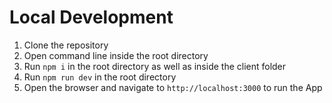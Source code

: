 Local Development
===================================

1. Clone the repository
2. Open command line inside the root directory
3. Run `npm i` in the root directory as well as inside the client folder
4. Run `npm run dev` in the root directory
5. Open the browser and navigate to `http://localhost:3000` to run the App

